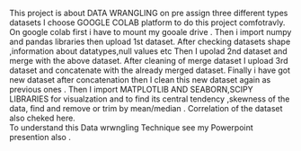 This project is about DATA WRANGLING on pre assign three different types datasets
I  choose GOOGLE COLAB platform to do this project comfotravly.
On google colab first i have to mount my gooale drive .
Then i import numpy and pandas libraries then upload 1st dataset.
After checking datasets shape ,information about datatypes,null values etc
Then I upolad 2nd dataset and merge with the above dataset.
After cleaning of merge dataset I upload 3rd dataset and concatenate with the already merged dataset.
Finally i have got new dataset after concatenation then I clean this new dataset again as previous ones .
Then I import MATPLOTLIB AND SEABORN,SCIPY LIBRARIES for visualzation and to find its central tendency ,skewness of the data, find and remove or trim by mean/median .
Correlation of the dataset also cheked here.  
To understand this Data wrwngling Technique see my Powerpoint presention also .
